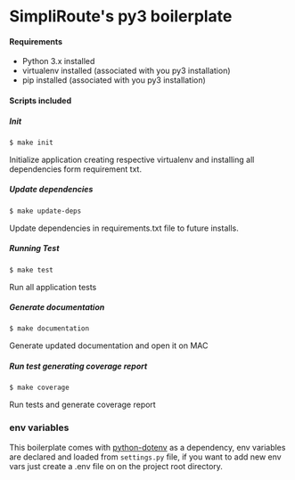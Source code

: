 # SimpliRoute's py3 boilerplate


#### Requirements

* Python 3.x installed
* virtualenv installed (associated with you py3 installation)
* pip installed (associated with you py3 installation)

#### Scripts included

##### **Init**
```bash
$ make init
```
Initialize application creating respective virtualenv and installing all 
dependencies form requirement txt. 

##### Update dependencies
```bash
$ make update-deps
```

Update dependencies in requirements.txt file
to future installs.

##### Running Test
```bash
$ make test
```

Run all application tests
 
##### Generate documentation

```bash
$ make documentation
```

Generate updated  documentation and open it on MAC

##### Run test generating coverage report

```bash
$ make coverage
```

Run tests and generate coverage report

### env variables
This boilerplate comes with [python-dotenv](https://pypi.org/project/python-dotenv/) 
as a dependency, env variables are declared and loaded from `settings.py` file,
if you want to add new env vars just create a .env file on on the
project root directory. 



 



